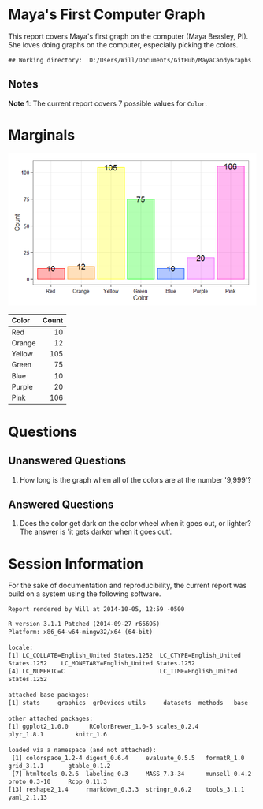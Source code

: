 Maya's First Computer Graph
=================================================
This report covers Maya's first graph on the computer (Maya Beasley, PI).  She loves doing graphs on the computer, especially picking the colors.

<!--  Set the working directory to the repository's base directory; this assumes the report is nested inside of two directories.-->


<!-- Set the report-wide options, and point to the external code file. -->

```
## Working directory:  D:/Users/Will/Documents/GitHub/MayaCandyGraphs
```
<!-- Load the packages.  Suppress the output when loading packages. --> 


<!-- Load any Global functions and variables declared in the R file.  Suppress the output. --> 


<!-- Declare any global functions specific to a Rmd output.  Suppress the output. --> 


<!-- Load the datasets.   -->


<!-- Tweak the datasets.   -->


## Notes

**Note 1**: The current report covers 7 possible values for `Color`.

# Marginals
![plot of chunk Marginals](FigureRaw/Marginals.png) 

|Color  | Count|
|:------|-----:|
|Red    |    10|
|Orange |    12|
|Yellow |   105|
|Green  |    75|
|Blue   |    10|
|Purple |    20|
|Pink   |   106|



# Questions
## Unanswered Questions
 1. How long is the graph when all of the colors are at the number '9,999'?

## Answered Questions
 1. Does the color get dark on the color wheel when it goes out, or lighter?  The answer is 'it gets darker when it goes out'.

# Session Information
For the sake of documentation and reproducibility, the current report was build on a system using the following software.


```
Report rendered by Will at 2014-10-05, 12:59 -0500
```

```
R version 3.1.1 Patched (2014-09-27 r66695)
Platform: x86_64-w64-mingw32/x64 (64-bit)

locale:
[1] LC_COLLATE=English_United States.1252  LC_CTYPE=English_United States.1252    LC_MONETARY=English_United States.1252
[4] LC_NUMERIC=C                           LC_TIME=English_United States.1252    

attached base packages:
[1] stats     graphics  grDevices utils     datasets  methods   base     

other attached packages:
[1] ggplot2_1.0.0      RColorBrewer_1.0-5 scales_0.2.4       plyr_1.8.1         knitr_1.6         

loaded via a namespace (and not attached):
 [1] colorspace_1.2-4 digest_0.6.4     evaluate_0.5.5   formatR_1.0      grid_3.1.1       gtable_0.1.2    
 [7] htmltools_0.2.6  labeling_0.3     MASS_7.3-34      munsell_0.4.2    proto_0.3-10     Rcpp_0.11.3     
[13] reshape2_1.4     rmarkdown_0.3.3  stringr_0.6.2    tools_3.1.1      yaml_2.1.13     
```
